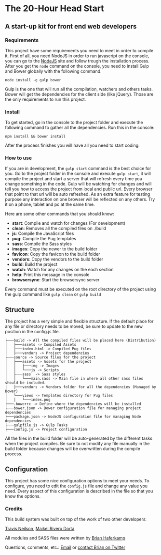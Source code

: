# The 20-Hour Head Start
## A start-up kit for front end web developers

### Requirements
This project have some requirements you need to meet in order to compile it. First of all, you need NodeJS in order to run javascript on the console, you can go to the [NodeJS](http://nodejs.org) site and follow trough the installation process. After you get the `node` command on the console, you need to install Gulp and Bower globally with the following command.

```
node install -g gulp bower
```

Gulp is the one that will run all the compilation, watchers and others tasks. Bower will get the dependencies for the client side (like jQuery). Those are the only requirements to run this project.

### Install
To get started, go in the console to the project folder and execute the following command to gather all the dependencies. Run this in the console:
```
npm install && bower install
```
After the process finishes you will have all you need to start coding.

### How to use
If you are in development, the `gulp start` command is the best choice for you. Go to the project folder in the console and execute `gulp start`, it will compile the project and start a server that will refresh every time you change something in the code. Gulp will be watching for changes and will tell you how to access the project from local and public url. Every browser that point to that url will be auto refreshed. As an extra feature for testing purpose any interaction on one browser will be reflected on any others. Try it on a phone, tablet and pc at the same time.

Here are some other commands that you should know:

* **start**: Compile and watch for changes (For development)
* **clean**: Removes all the compiled files on ./build
* **js**: Compile the JavaScript files
* **pug**: Compile the Pug templates
* **sass**: Compile the Sass styles
* **images**: Copy the newer to the build folder
* **favicon**: Copy the favicon to the build folder
* **vendors**: Copy the vendors to the build folder
* **build**: Build the project
* **watch**: Watch for any changes on the each section
* **help**: Print this message in the console
* **browsersync**: Start the browsersync server

Every command must be executed on the root directory of the project using the gulp command like `gulp clean` or `gulp build`

## Structure
The project has a very simple and flexible structure. If the default place for any file or directory needs to be moved, be sure to update to the new position in the config.js file.

```
├───build -> All the compiled files will be placed here (Distribution)
│   ├───assets -> Compiled Assets
│   ├───index.html -> Compiled Pug files
│   ├───vendors -> Project dependencies
├───source -> Source files for the project
│   ├───assets -> Assets for the project
│   │   ├───img -> Images
│   │   └───js -> Scripts
│   ├───sass  -> Sass styles
│   │   └───main.sass -> Main file in where all other sass files should be included.
│   ├───vendors -> Vendors folder for all the dependencies (Managed by Bower)
│   └───views -> Templates directory for Pug files
│   │   └───index.pug
├───.bowerrc -> Define where the dependencies will be installed
├───bower.json -> Bower configuration file for managing project dependencies
├───package.json -> NodeJS configuration file for managing Node dependencies
├───gulpfile.js -> Gulp Tasks
├───config.js -> Project configuration
```
All the files in the build folder will be auto-generated by the different tasks when the project compiles. Be sure to not modify any file manually in the build folder because changes will be overwritten during the compile process.

## Configuration
This project has some nice configuration options to meet your needs. To configure, you need to edit the `config.js` file and change any value you need. Every aspect of this configuration is described in the file so that you know the options.

### Credits
This build system was built on top of the work of two other developers:

[Travis Neilson](http://travisneilson.com), 
[Maikel Rivero Dorta](https://github.com/mriverodorta)

All modules and SASS files were written by [Brian Haferkamp](https://twitter.com/BrianHaferkamp)

Questions, comments, etc.:
[Email](mailto:brian.haferkamp@gmail.com) or [contact Brian on Twitter](https://twitter.com/BrianHaferkamp)
